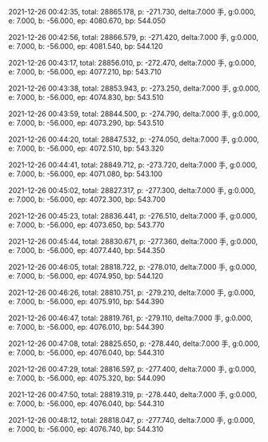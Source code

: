 2021-12-26 00:42:35, total: 28865.178, p: -271.730, delta:7.000 手, g:0.000, e: 7.000, b: -56.000, ep: 4080.670, bp: 544.050

2021-12-26 00:42:56, total: 28866.579, p: -271.420, delta:7.000 手, g:0.000, e: 7.000, b: -56.000, ep: 4081.540, bp: 544.120

2021-12-26 00:43:17, total: 28856.010, p: -272.470, delta:7.000 手, g:0.000, e: 7.000, b: -56.000, ep: 4077.210, bp: 543.710

2021-12-26 00:43:38, total: 28853.943, p: -273.250, delta:7.000 手, g:0.000, e: 7.000, b: -56.000, ep: 4074.830, bp: 543.510

2021-12-26 00:43:59, total: 28844.500, p: -274.790, delta:7.000 手, g:0.000, e: 7.000, b: -56.000, ep: 4073.290, bp: 543.510

2021-12-26 00:44:20, total: 28847.532, p: -274.050, delta:7.000 手, g:0.000, e: 7.000, b: -56.000, ep: 4072.510, bp: 543.320

2021-12-26 00:44:41, total: 28849.712, p: -273.720, delta:7.000 手, g:0.000, e: 7.000, b: -56.000, ep: 4071.080, bp: 543.100

2021-12-26 00:45:02, total: 28827.317, p: -277.300, delta:7.000 手, g:0.000, e: 7.000, b: -56.000, ep: 4072.300, bp: 543.700

2021-12-26 00:45:23, total: 28836.441, p: -276.510, delta:7.000 手, g:0.000, e: 7.000, b: -56.000, ep: 4073.650, bp: 543.770

2021-12-26 00:45:44, total: 28830.671, p: -277.360, delta:7.000 手, g:0.000, e: 7.000, b: -56.000, ep: 4077.440, bp: 544.350

2021-12-26 00:46:05, total: 28818.722, p: -278.010, delta:7.000 手, g:0.000, e: 7.000, b: -56.000, ep: 4074.950, bp: 544.120

2021-12-26 00:46:26, total: 28810.751, p: -279.210, delta:7.000 手, g:0.000, e: 7.000, b: -56.000, ep: 4075.910, bp: 544.390

2021-12-26 00:46:47, total: 28819.761, p: -279.110, delta:7.000 手, g:0.000, e: 7.000, b: -56.000, ep: 4076.010, bp: 544.390

2021-12-26 00:47:08, total: 28825.650, p: -278.440, delta:7.000 手, g:0.000, e: 7.000, b: -56.000, ep: 4076.040, bp: 544.310

2021-12-26 00:47:29, total: 28816.597, p: -277.400, delta:7.000 手, g:0.000, e: 7.000, b: -56.000, ep: 4075.320, bp: 544.090

2021-12-26 00:47:50, total: 28819.319, p: -278.440, delta:7.000 手, g:0.000, e: 7.000, b: -56.000, ep: 4076.040, bp: 544.310

2021-12-26 00:48:12, total: 28818.047, p: -277.740, delta:7.000 手, g:0.000, e: 7.000, b: -56.000, ep: 4076.740, bp: 544.310
